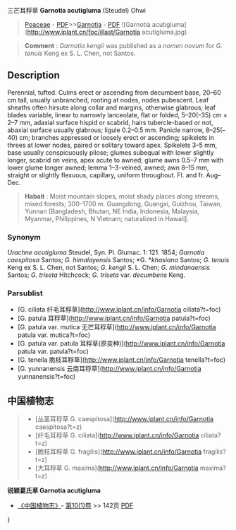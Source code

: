 三芒耳稃草 **Garnotia acutigluma** (Steudel) Ohwi

> [Poaceae](http://www.iplant.cn/info/Poaceae?t=foc) - [PDF](http://www.iplant.cn/foc/pdf/Poaceae.pdf)>>[Garnotia](http://www.iplant.cn/info/Garnotia?t=foc) - [PDF](http://www.iplant.cn/foc/pdf/Garnotia.pdf)
![Garnotia acutigluma](http://www.iplant.cn/foc/illast/Garnotia acutigluma.jpg)

> **Comment** : 
> *Garnotia kengii* was published as a *nomen novum* for *G. tenuis* Keng ex S. L. Chen, not Santos.

## Description

Perennial, tufted. Culms erect or ascending from decumbent base, 20–60 cm tall, usually unbranched, rooting at nodes, nodes pubescent. Leaf sheaths often hirsute along collar and margins, otherwise glabrous; leaf blades variable, linear to narrowly lanceolate, flat or folded, 5–20(–35) cm × 2–7 mm, adaxial surface hispid or scabrid, hairs tubercle-based or not, abaxial surface usually glabrous; ligule 0.2–0.5 mm. Panicle narrow, 8–25(–40) cm; branches appressed or loosely erect or ascending; spikelets in threes at lower nodes, paired or solitary toward apex. Spikelets 3–5 mm, base usually conspicuously pilose; glumes subequal with lower slightly longer, scabrid on veins, apex acute to awned; glume awns 0.5–7 mm with lower glume longer awned; lemma 1–3-veined, awned; awn 8–15 mm, straight or slightly flexuous, capillary, uniform throughout. Fl. and fr. Aug–Dec.

> **Habait** : 
> Moist mountain slopes, moist shady places along streams, mixed forests; 300–1700 m. Guangdong, Guangxi, Guizhou, Taiwan, Yunnan [Bangladesh, Bhutan, NE India, Indonesia, Malaysia, Myanmar, Philippines, N Vietnam; naturalized in Hawaii].

### Synonym
*Urachne acutigluma* Steudel, Syn. Pl. Glumac. 1: 121. 1854; *Garnotia caespitosa* Santos; *G. himalayensis* Santos; *G. **khasiana* Santos; *G. tenuis* Keng ex S. L. Chen, not Santos; *G. kengii* S. L. Chen; *G. mindanaensis* Santos; *G. triseta* Hitchcock; *G. triseta* var. *decumbens* Keng.

### Parsublist

* [G.  ciliata  纤毛耳稃草](http://www.iplant.cn/info/Garnotia ciliata?t=foc)
* [G.  patula  耳稃草](http://www.iplant.cn/info/Garnotia patula?t=foc)
* [G.  patula var. mutica  无芒耳稃草](http://www.iplant.cn/info/Garnotia patula var. mutica?t=foc)
* [G.  patula var. patula  耳稃草(原变种)](http://www.iplant.cn/info/Garnotia patula var. patula?t=foc)
* [G.  tenella  脆枝耳稃草](http://www.iplant.cn/info/Garnotia tenella?t=foc)
* [G.  yunnanensis  云南耳稃草](http://www.iplant.cn/info/Garnotia yunnanensis?t=foc)

## 中国植物志

> * [丛茎耳稃草  G.  caespitosa](http://www.iplant.cn/info/Garnotia caespitosa?t=z)
> * [纤毛耳稃草  G.  ciliata](http://www.iplant.cn/info/Garnotia ciliata?t=z)
> * [脆枝耳稃草  G.  fragilis](http://www.iplant.cn/info/Garnotia fragilis?t=z)
> * [大耳稃草  G.  maxima](http://www.iplant.cn/info/Garnotia maxima?t=z)

**锐颖葛氏草 Garnotia acutigluma**

* [《中国植物志》](http://www.iplant.cn/frps)- [第10(1)卷](http://www.iplant.cn/frps/vol/10(1)) >> 142页 [PDF](http://www.iplant.cn/frps/pdf/10(1)/142.pdf)

}